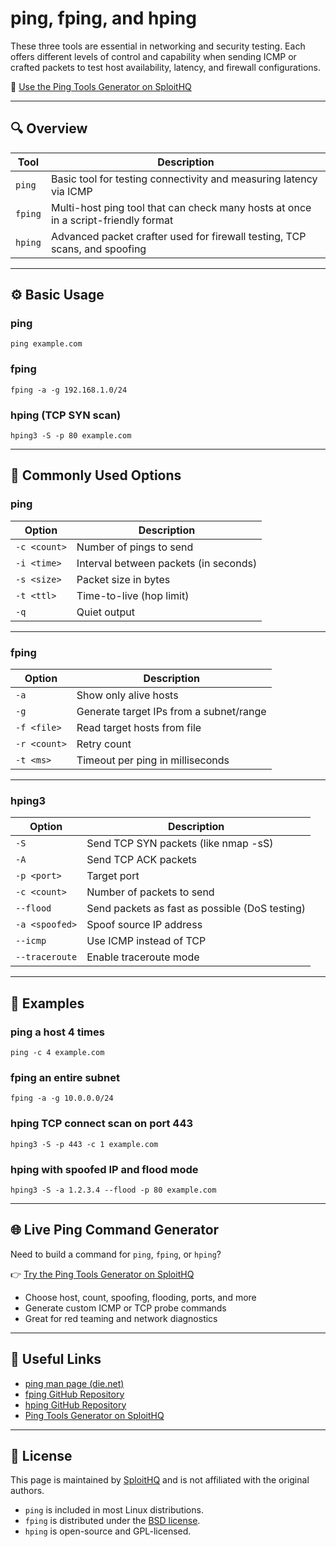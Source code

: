 # ping, fping, and hping

These three tools are essential in networking and security testing. Each offers different levels of control and capability when sending ICMP or crafted packets to test host availability, latency, and firewall configurations.

🔗 [Use the Ping Tools Generator on SploitHQ](https://sploithq.com/ping)

---

## 🔍 Overview

| Tool     | Description                                                                 |
|----------|-----------------------------------------------------------------------------|
| `ping`   | Basic tool for testing connectivity and measuring latency via ICMP         |
| `fping`  | Multi-host ping tool that can check many hosts at once in a script-friendly format |
| `hping`  | Advanced packet crafter used for firewall testing, TCP scans, and spoofing |

---

## ⚙️ Basic Usage

### ping
```
ping example.com
```

### fping
```
fping -a -g 192.168.1.0/24
```

### hping (TCP SYN scan)
```
hping3 -S -p 80 example.com
```

---

## 🧰 Commonly Used Options

### ping

| Option       | Description                                 |
|--------------|---------------------------------------------|
| `-c <count>` | Number of pings to send                     |
| `-i <time>`  | Interval between packets (in seconds)       |
| `-s <size>`  | Packet size in bytes                        |
| `-t <ttl>`   | Time-to-live (hop limit)                    |
| `-q`         | Quiet output                                |

---

### fping

| Option       | Description                                 |
|--------------|---------------------------------------------|
| `-a`         | Show only alive hosts                       |
| `-g`         | Generate target IPs from a subnet/range     |
| `-f <file>`  | Read target hosts from file                 |
| `-r <count>` | Retry count                                 |
| `-t <ms>`    | Timeout per ping in milliseconds            |

---

### hping3

| Option         | Description                                                      |
|----------------|------------------------------------------------------------------|
| `-S`           | Send TCP SYN packets (like nmap -sS)                             |
| `-A`           | Send TCP ACK packets                                             |
| `-p <port>`    | Target port                                                      |
| `-c <count>`   | Number of packets to send                                        |
| `--flood`      | Send packets as fast as possible (DoS testing)                   |
| `-a <spoofed>` | Spoof source IP address                                          |
| `--icmp`       | Use ICMP instead of TCP                                          |
| `--traceroute` | Enable traceroute mode                                          |

---

## 🧪 Examples

### ping a host 4 times
```
ping -c 4 example.com
```

### fping an entire subnet
```
fping -a -g 10.0.0.0/24
```

### hping TCP connect scan on port 443
```
hping3 -S -p 443 -c 1 example.com
```

### hping with spoofed IP and flood mode
```
hping3 -S -a 1.2.3.4 --flood -p 80 example.com
```

---

## 🌐 Live Ping Command Generator

Need to build a command for `ping`, `fping`, or `hping`?

👉 [Try the Ping Tools Generator on SploitHQ](https://sploithq.com/ping)

- Choose host, count, spoofing, flooding, ports, and more
- Generate custom ICMP or TCP probe commands
- Great for red teaming and network diagnostics

---

## 🔗 Useful Links

- [ping man page (die.net)](https://linux.die.net/man/8/ping)
- [fping GitHub Repository](https://github.com/schweikert/fping)
- [hping GitHub Repository](https://github.com/antirez/hping)
- [Ping Tools Generator on SploitHQ](https://sploithq.com/ping)

---

## 📄 License

This page is maintained by [SploitHQ](https://sploithq.com) and is not affiliated with the original authors.

- `ping` is included in most Linux distributions.
- `fping` is distributed under the [BSD license](https://github.com/schweikert/fping/blob/master/COPYING).
- `hping` is open-source and GPL-licensed.
